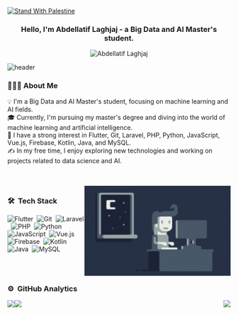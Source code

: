 [![Stand With Palestine](https://raw.githubusercontent.com/TheBSD/StandWithPalestine/main/banner-no-action.svg)](https://thebsd.github.io/StandWithPalestine)

<h3 align="center">Hello, I'm Abdellatif Laghjaj - a Big Data and AI Master's student.</h3>
<p align="center"> <img src="https://komarev.com/ghpvc/?username=abdellatif-laghjaj&label=Profile%20views&color=0e75b6&style=flat" alt="Abdellatif Laghjaj" /> </p>

![header](https://user-images.githubusercontent.com/59575502/127335491-fdba1874-e943-4d3c-ab8c-678ffe22f8b8.png)

<h3 align="left">👨🏻‍💻  About Me</h3>
 💡  I'm a Big Data and AI Master's student, focusing on machine learning and AI fields.<br>
🎓  Currently, I'm pursuing my master's degree and diving into the world of machine learning and artificial intelligence.<br>
🌱  I have a strong interest in Flutter, Git, Laravel, PHP, Python, JavaScript, Vue.js, Firebase, Kotlin, Java, and MySQL.<br>
✍️  In my free time, I enjoy exploring new technologies and working on projects related to data science and AI.

<br><br>
<img alt="Night Coding" src="https://raw.githubusercontent.com/AVS1508/AVS1508/master/assets/Night-Coding.gif" width="330px" align="right"/>

### 🛠 &nbsp;Tech Stack

![Flutter](https://img.shields.io/badge/-Flutter-05122A?style=flat&logo=flutter)&nbsp;
![Git](https://img.shields.io/badge/-Git-05122A?style=flat&logo=git)&nbsp;
![Laravel](https://img.shields.io/badge/-Laravel-05122A?style=flat&logo=laravel)&nbsp;
![PHP](https://img.shields.io/badge/-PHP-05122A?style=flat&logo=php)&nbsp;
![Python](https://img.shields.io/badge/-Python-05122A?style=flat&logo=python)&nbsp;
![JavaScript](https://img.shields.io/badge/-JavaScript-05122A?style=flat&logo=javascript)&nbsp;
![Vue.js](https://img.shields.io/badge/-Vue.js-05122A?style=flat&logo=vue.js)&nbsp;
![Firebase](https://img.shields.io/badge/-Firebase-05122A?style=flat&logo=firebase)&nbsp;
![Kotlin](https://img.shields.io/badge/-Kotlin-05122A?style=flat&logo=kotlin)&nbsp;
![Java](https://img.shields.io/badge/-Java-05122A?style=flat&logo=java)&nbsp;
![MySQL](https://img.shields.io/badge/-MySQL-05122A?style=flat&logo=mysql)

<br><br>
### ⚙️ &nbsp;GitHub Analytics

<p align="left">
<a href="https://github.com/abdellatif-laghjaj">
  <img height="180em" align="left" src="https://github-readme-stats-eight-theta.vercel.app/api?username=abdellatif-laghjaj&show_icons=true&theme=algolia&include_all_commits=true&count_private=true"/>
  <img height="180em" align="right" src="https://github-readme-stats-eight-theta.vercel.app/api/top-langs/?username=abdellatif-laghjaj&layout=compact&langs_count=8&theme=algolia"/>
</a>
</p>

![](https://hit.yhype.me/github/profile?user_id=YOUR_USER_ID)
